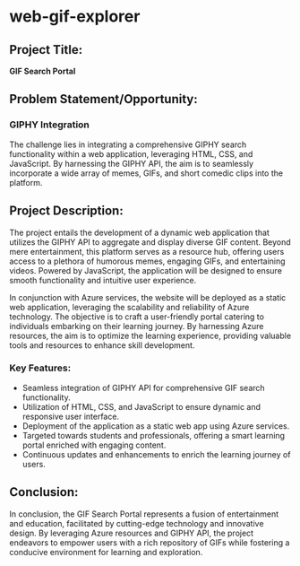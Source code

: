 # web-gif-explorer

## Project Title:

**GIF Search Portal**

## Problem Statement/Opportunity:

### GIPHY Integration
The challenge lies in integrating a comprehensive GIPHY search functionality within a web application, leveraging HTML, CSS, and JavaScript. By harnessing the GIPHY API, the aim is to seamlessly incorporate a wide array of memes, GIFs, and short comedic clips into the platform.

## Project Description:

The project entails the development of a dynamic web application that utilizes the GIPHY API to aggregate and display diverse GIF content. Beyond mere entertainment, this platform serves as a resource hub, offering users access to a plethora of humorous memes, engaging GIFs, and entertaining videos. Powered by JavaScript, the application will be designed to ensure smooth functionality and intuitive user experience.

In conjunction with Azure services, the website will be deployed as a static web application, leveraging the scalability and reliability of Azure technology. The objective is to craft a user-friendly portal catering to individuals embarking on their learning journey. By harnessing Azure resources, the aim is to optimize the learning experience, providing valuable tools and resources to enhance skill development.

### Key Features:
- Seamless integration of GIPHY API for comprehensive GIF search functionality.
- Utilization of HTML, CSS, and JavaScript to ensure dynamic and responsive user interface.
- Deployment of the application as a static web app using Azure services.
- Targeted towards students and professionals, offering a smart learning portal enriched with engaging content.
- Continuous updates and enhancements to enrich the learning journey of users.

## Conclusion:

In conclusion, the GIF Search Portal represents a fusion of entertainment and education, facilitated by cutting-edge technology and innovative design. By leveraging Azure resources and GIPHY API, the project endeavors to empower users with a rich repository of GIFs while fostering a conducive environment for learning and exploration.
